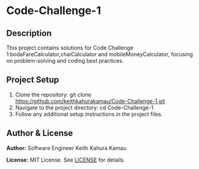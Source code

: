 # Code-Challenge-1
## Description

This project contains solutions for Code Challenge 1:bodaFareCalculator,chaiCalculator and mobileMoneyCalculator, focusing on problem-solving and coding best practices.

## Project Setup

1. Clone the repository:
    git clone https://github.com/keithkahurakamau/Code-Challenge-1.git
2. Navigate to the project directory:
    cd Code-Challenge-1
3. Follow any additional setup instructions in the project files.

## Author & License

**Author:** Software Engineer Keith Kahura Kamau

**License:** MIT License. See [LICENSE](./LICENSE) for details.
